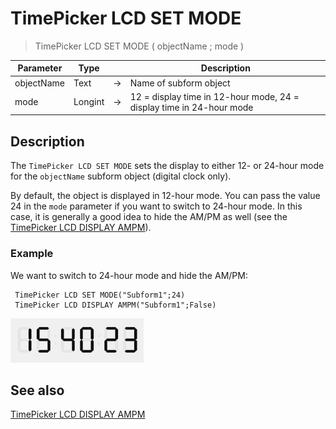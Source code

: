 # TimePicker LCD SET MODE

> TimePicker LCD SET MODE ( objectName ; mode )

| Parameter | Type |     | Description |
| --- | --- | --- | --- |
| objectName | Text | → | Name of subform object |
| mode | Longint | → | 12 = display time in 12-hour mode, 24 = display time in 24-hour mode |

## Description

The `TimePicker LCD SET MODE` sets the display to either 12- or 24-hour mode for the `objectName` subform object (digital clock only).

By default, the object is displayed in 12-hour mode. You can pass the value 24 in the `mode` parameter if you want to switch to 24-hour mode. In this case, it is generally a good idea to hide the AM/PM as well (see the [TimePicker LCD DISPLAY AMPM](TimePicker%20LCD%20DISPLAY%20AMPM.md)).

### Example  

We want to switch to 24-hour mode and hide the AM/PM:

```4d
 TimePicker LCD SET MODE("Subform1";24)  
 TimePicker LCD DISPLAY AMPM("Subform1";False)
```

![](../images/pict1239968.fr.png)

## See also

[TimePicker LCD DISPLAY AMPM](TimePicker%20LCD%20DISPLAY%20AMPM.md)
